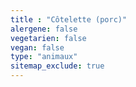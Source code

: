 ```yaml
---
title : "Côtelette (porc)"
alergene: false
vegetarien: false
vegan: false
type: "animaux"
sitemap_exclude: true
--- 
```

